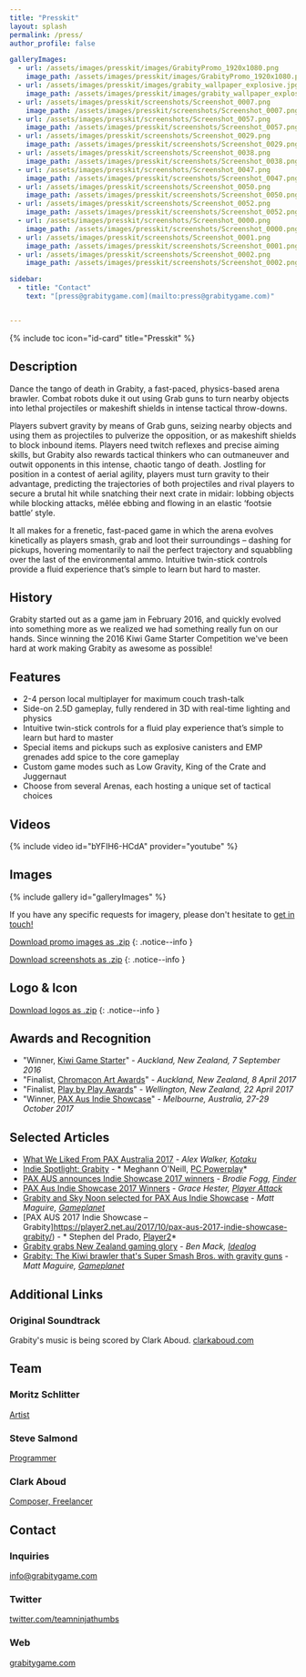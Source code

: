 ```yaml
---
title: "Presskit"
layout: splash
permalink: /press/
author_profile: false

galleryImages:
  - url: /assets/images/presskit/images/GrabityPromo_1920x1080.png
    image_path: /assets/images/presskit/images/GrabityPromo_1920x1080.png
  - url: /assets/images/presskit/images/grabity_wallpaper_explosive.jpg
    image_path: /assets/images/presskit/images/grabity_wallpaper_explosive.jpg
  - url: /assets/images/presskit/screenshots/Screenshot_0007.png
    image_path: /assets/images/presskit/screenshots/Screenshot_0007.png
  - url: /assets/images/presskit/screenshots/Screenshot_0057.png
    image_path: /assets/images/presskit/screenshots/Screenshot_0057.png
  - url: /assets/images/presskit/screenshots/Screenshot_0029.png
    image_path: /assets/images/presskit/screenshots/Screenshot_0029.png
  - url: /assets/images/presskit/screenshots/Screenshot_0038.png
    image_path: /assets/images/presskit/screenshots/Screenshot_0038.png
  - url: /assets/images/presskit/screenshots/Screenshot_0047.png
    image_path: /assets/images/presskit/screenshots/Screenshot_0047.png
  - url: /assets/images/presskit/screenshots/Screenshot_0050.png
    image_path: /assets/images/presskit/screenshots/Screenshot_0050.png
  - url: /assets/images/presskit/screenshots/Screenshot_0052.png
    image_path: /assets/images/presskit/screenshots/Screenshot_0052.png
  - url: /assets/images/presskit/screenshots/Screenshot_0000.png
    image_path: /assets/images/presskit/screenshots/Screenshot_0000.png
  - url: /assets/images/presskit/screenshots/Screenshot_0001.png
    image_path: /assets/images/presskit/screenshots/Screenshot_0001.png
  - url: /assets/images/presskit/screenshots/Screenshot_0002.png
    image_path: /assets/images/presskit/screenshots/Screenshot_0002.png

sidebar:
  - title: "Contact"
    text: "[press@grabitygame.com](mailto:press@grabitygame.com)"


---
```


{% include toc icon="id-card"  title="Presskit" %}


## Description

Dance the tango of death in Grabity, a fast-paced, physics-based arena brawler. Combat robots duke it out using Grab guns to turn nearby objects into lethal projectiles or makeshift shields in intense tactical throw-downs.

Players subvert gravity by means of Grab guns, seizing nearby objects and using them as projectiles to pulverize the opposition, or as makeshift shields to block inbound items. Players need twitch reflexes and precise aiming skills, but Grabity also rewards tactical thinkers who can outmaneuver and outwit opponents in this intense, chaotic tango of death. Jostling for position in a contest of aerial agility, players must turn gravity to their advantage, predicting the trajectories of both projectiles and rival players to secure a brutal hit while snatching their next crate in midair: lobbing objects while blocking attacks, mêlée ebbing and flowing in an elastic ‘footsie battle’ style.

It all makes for a frenetic, fast-paced game in which the arena evolves kinetically as players smash, grab and loot their surroundings – dashing for pickups, hovering momentarily to nail the perfect trajectory and squabbling over the last of the environmental ammo. Intuitive twin-stick controls provide a fluid experience that’s simple to learn but hard to master.


## History

Grabity started out as a game jam in February 2016, and quickly evolved into something more as we realized we had something really fun on our hands.  Since winning the 2016 Kiwi Game Starter Competition we've been hard at work making Grabity as awesome as possible!


## Features

- 2-4 person local multiplayer for maximum couch trash-talk
- Side-on 2.5D gameplay, fully rendered in 3D with real-time lighting and physics
- Intuitive twin-stick controls for a fluid play experience that’s simple to learn but hard to master
- Special items and pickups such as explosive canisters and EMP grenades add spice to the core gameplay
- Custom game modes such as Low Gravity, King of the Crate and Juggernaut
- Choose from several Arenas, each hosting a unique set of tactical choices

## Videos

{% include video id="bYFIH6-HCdA" provider="youtube" %}


## Images

{% include gallery id="galleryImages" %}

If you have any specific requests for imagery, please don't hesitate to [get in touch!](mailto:info@grabitygame.com)

[Download promo images as .zip](/assets/images/presskit/images.zip)
{: .notice--info }

[Download screenshots as .zip](/assets/images/presskit/screenshots.zip)
{: .notice--info }


## Logo & Icon

[Download logos as .zip](/assets/images/presskit/logos.zip)
{: .notice--info }


## Awards and Recognition

- "Winner, [Kiwi Game Starter](http://nzgda.com/news/kiwi-game-starter-2016/)" - *Auckland, New Zealand, 7 September 2016*
- "Finalist, [Chromacon Art Awards](http://www.chromacon.co.nz/art-awards/)" - *Auckland, New Zealand, 8 April 2017*
- "Finalist, [Play by Play Awards](http://www.playbyplay.co.nz/awards/)" - *Wellington, New Zealand, 22 April 2017*
- "Winner, [PAX Aus Indie Showcase](http://aus.paxsite.com/indie/2017/08#grabity)" - *Melbourne, Australia, 27-29 October 2017*

## Selected Articles

- [What We Liked From PAX Australia 2017](https://www.kotaku.com.au/2017/10/what-we-liked-from-pax-australia-2017/) - *Alex Walker, [Kotaku](https://www.kotaku.com.au/)*
- [Indie Spotlight: Grabity](https://www.pcpowerplay.com.au/feature/indie-spotlight-grabity,478195) - * Meghann O'Neill, [PC Powerplay](https://www.pcpowerplay.com.au/)*
- [PAX AUS announces Indie Showcase 2017 winners](https://www.finder.com.au/pax-aus-indie-show-case-2017-winners) - *Brodie Fogg, [Finder](https://www.finder.com.au/)*
- [PAX Aus Indie Showcase 2017 Winners](https://www.playerattack.com/news/2017/08/17/94077/pax-aus-indie-showcase-2017-winners/) - *Grace Hester, [Player Attack](https://www.playerattack.com)*
- [Grabity and Sky Noon selected for PAX Aus Indie Showcase](https://www.gameplanet.co.nz/news/g5993ac0b87f54/Grabity-and-Sky-Noon-selected-for-PAX-Aus-Indie-Showcase/) - *Matt Maguire, [Gameplanet](https://www.gameplanet.co.nz/)*
- [PAX AUS 2017 Indie Showcase – Grabity]https://player2.net.au/2017/10/pax-aus-2017-indie-showcase-grabity/) - * Stephen del Prado, [Player2](https://player2.net.au/)*
- [Grabity grabs New Zealand gaming glory](http://idealog.co.nz/venture/2016/09/grabity-grabs-nz-gaming-glory-world-domination-next) - *Ben Mack, [Idealog](http://idealog.co.nz)*
- [Grabity: The Kiwi brawler that's Super Smash Bros. with gravity guns](https://www.gameplanet.co.nz/features/g595b17c7aa71c/Grabity-The-Kiwi-brawler-thats-Super-Smash-Bros.-with-gravity-guns/) - *Matt Maguire, [Gameplanet](https://www.gameplanet.co.nz/)*

## Additional Links

### Original Soundtrack
Grabity's music is being scored by Clark Aboud.  [clarkaboud.com](http://clarkaboud.com)


## Team

### Moritz Schlitter
[Artist](mailto:moritz@grabitygame.com)

### Steve Salmond
[Programmer](mailto:steve@grabitygame.com)

### Clark Aboud
[Composer, Freelancer](http://clarkaboud.com)


## Contact

### Inquiries
[info@grabitygame.com](mailto:info@grabitygame.com)

### Twitter
[twitter.com/teamninjathumbs](http://twitter.com/teamninjathumbs)

### Web
[grabitygame.com](https://grabitygame.com)
